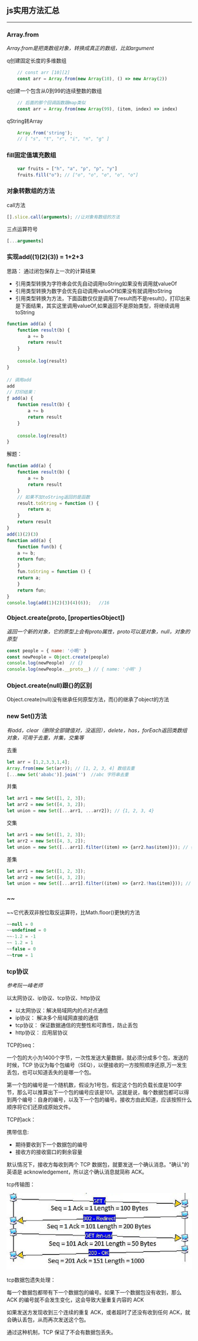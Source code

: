 ## js实用方法汇总
---

### Array.from
*Array.from是把类数组对象，转换成真正的数组，比如argument*

q创建固定长度的多维数组

```javascript
    // const arr [10][2]
    const arr = Array.from(new Array(10), () => new Array(2))
```
q创建一个包含从0到99的连续整数的数组

```javascript
    // 后面的那个回调函数跟map类似
    const arr = Array.from(new Array(99), (item, index) => index)
```

qString转Array
    
```javascript
    Array.from('string'); 
    // [ "s", "t", "r", "i", "n", "g" ]
```



### fill固定值填充数组

```javascript
    var fruits = ["h", "a", "p", "p", "y"]
    fruits.fill("o"); // ["o", "o", "o", "o", "o"]
```



### 对象转数组的方法

call方法

```javascript
[].slice.call(arguments); //让对象有数组的方法
```

三点运算符号

```javascript
[...arguments]
```


### 实现add((1)(2)(3)) = 1+2+3

思路： 通过闭包保存上一次的计算结果

- 引用类型转换为字符串会优先自动调用toString如果没有调用就valueOf
- 引用类型转换为数字会优先自动调用valueOf如果没有就调用toString
- 引用类型转换为方法，下面函数仅仅是调用了result而不是result()，打印出来是下面结果，其实这里调用valueOf,如果返回不是原始类型，将继续调用toString
```javascript
function add(a) {
    function result(b) {
        a += b
        return result
    }
  
    console.log(result)
}

// 调用add
add
// 打印结果：
ƒ add(a) {
    function result(b) {
        a += b
        return result
    }
  
    console.log(result)
}
```
解题：
```javascript
function add(a) {
    function result(b) {
        a += b
        return result
    }
    // 如果不加toString返回的是函数
    result.toString = function () {
        return a;
    }
    return result
}
add(1)(2)(3)
function add(a) {
    function fun(b) {
    a += b;
    return fun;
    }
    fun.toString = function () {
    return a;
    }
    return fun;
}
console.log(add(1)(2)(3)(4)(6));   //16
```

### Object.create(proto, [propertiesObject])
*返回一个新的对象，它的原型上会有proto属性，proto可以是对象，null，对象的原型*

```javascript
const people = { name: '小明' }
const newPeople = Object.create(people)
console.log(newPeople)  // {}
console.log(newPeople.__proto__) // { name: '小明' }
```

### Object.create(null)跟{}的区别
Object.create(null)没有继承任何原型方法，而{}的继承了object的方法

### new Set()方法
*有add，clear（删除全部键值对，没返回），delete，has，forEach返回类数组对象，可用于去重，并集，交集等*

去重

```javascript
let arr = [1,2,3,3,1,4];
Array.from(new Set(arr)); // [1, 2, 3, 4] 数组去重
[...new Set('ababc')].join('')  //abc 字符串去重
```

并集

```javascript
let arr1 = new Set([1, 2, 3]);
let arr2 = new Set([4, 3, 2]);
let union = new Set([...arr1, ...arr2]); // {1, 2, 3, 4}
```

交集

```javascript
let arr1 = new Set([1, 2, 3]);
let arr2 = new Set([4, 3, 2]);
let union = new Set([...arr1].filter((item) => {arr2.has(item)})); // {2, 3}
```

差集

```javascript
let arr1 = new Set([1, 2, 3]);
let arr2 = new Set([4, 3, 2]);
let union = new Set([...arr1].filter((item) => {arr2.!has(item)})); // {1}
```

### ~~
~~它代表双非按位取反运算符，比Math.floor()更快的方法

```javascript
~~null = 0
~~undefined = 0
~~-1.2 = -1
~~ 1.2 = 1
~~false = 0
~~true = 1
```

### tcp协议

*参考阮一峰老师*

以太网协议、ip协议、tcp协议、http协议

- 以太网协议：解决局域网内的点对点通信
- ip协议： 解决多个局域网直接的通信
- tcp协议： 保证数据通信的完整性和可靠性，防止丢包
- http协议： 应用层协议


TCP的seq：

一个包的大小为1400个字节，一次性发送大量数据，就必须分成多个包，发送的时候，TCP 协议为每个包编号（SEQ），以便接收的一方按照顺序还原,万一发生丢包，也可以知道丢失的是哪一个包。

第一个包的编号是一个随机数，假设为1号包，假定这个包的负载长度是100字节，那么可以推算出下一个包的编号应该是101。这就是说，每个数据包都可以得到两个编号：自身的编号，以及下一个包的编号。接收方由此知道，应该按照什么顺序将它们还原成原始文件。

TCP的ack：

携带信息:
- 期待要收到下一个数据包的编号
- 接收方的接收窗口的剩余容量

默认情况下，接收方每收到两个 TCP 数据包，就要发送一个确认消息。"确认"的英语是 acknowledgement，所以这个确认消息就简称 ACK。

tcp传输图：

![](./image/tcp/tcp.png)


tcp数据包遗失处理：

每一个数据包都带有下一个数据包的编号。如果下一个数据包没有收到，那么 ACK 的编号就不会发生变化，这会导致大量重复内容的 ACK

如果发送方发现收到三个连续的重复 ACK，或者超时了还没有收到任何 ACK，就会确认丢包，从而再次发送这个包。

通过这种机制，TCP 保证了不会有数据包丢失。


